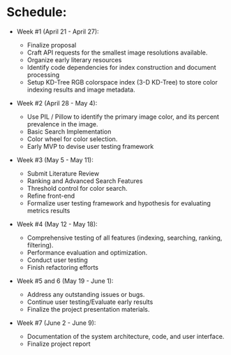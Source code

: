# Schedule:

- Week #1 (April 21 - April 27): 
  - Finalize proposal
  - Craft API requests for the smallest image resolutions available.
  - Organize early literary resources 
  - Identify code dependencies for index construction and document processing
  - Setup KD-Tree RGB colorspace index (3-D KD-Tree) to store color indexing results and image metadata.

- Week #2 (April 28 - May 4):
  - Use PIL / Pillow to identify the primary image color, and its percent prevalence in the image.
  - Basic Search Implementation
  - Color wheel for color selection.
  - Early MVP to devise user testing framework

- Week #3 (May 5 - May 11):
  - Submit Literature Review
  - Ranking and Advanced Search Features
  - Threshold control for color search.
  - Refine front-end
  - Formalize user testing framework and hypothesis for evaluating metrics results

- Week #4 (May 12 - May 18):
  - Comprehensive testing of all features (indexing, searching, ranking, filtering).
  - Performance evaluation and optimization.
  - Conduct user testing
  - Finish refactoring efforts

- Week #5 and 6 (May 19 - June 1):
  - Address any outstanding issues or bugs.
  - Continue user testing/Evaluate early results
  - Finalize the project presentation materials.

- Week #7 (June 2 - June 9):
  - Documentation of the system architecture, code, and user interface.
  - Finalize project report